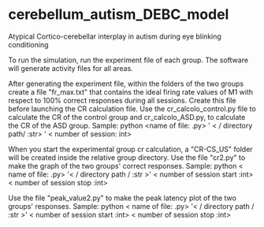 # cerebellum_autism_DEBC_model
Atypical Cortico-cerebellar interplay in autism during eye blinking conditioning

To run the simulation, run the experiment file of each group. The software will generate activity files for all areas.

After generating the experiment file, within the folders of the two groups create a file "fr_max.txt" that contains the ideal firing rate values of M1 with respect to 100% correct responses during all sessions. Create this file before launching the CR calculation file. Use the cr_calcolo_control.py file to calculate the CR of the control group and cr_calcolo_ASD.py, to calculate the CR of the ASD group.
Sample: python <name of file: .py> ' < / directory path/ :str> ' < number of session: int>

When you start the experimental group cr calculation, a "CR-CS_US" folder will be created inside the relative group directory.
Use the file "cr2.py" to make the graph of the two groups' correct responses.
Sample: python < name of file: .py> '< / directory path / :str >' < number of session start :int> < number of session stop :int>

Use the file "peak_value2.py" to make the peak latency plot of the two groups' responses.
Sample: python < name of file: .py> '< / directory path / :str >' < number of session start :int> < number of session stop :int>

